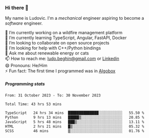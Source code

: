 ### Hi there 👋

My name is Ludovic. I'm a *mechanical* engineer aspiring to become a *software* engineer.

 🔭 I’m currently working on a wildfire management platform<br/>
 🌱 I’m currently learning TypeScript, Angular, FastAPI, Docker<br/>
 👯 I’m looking to collaborate on open source projects<br/>
 🤔 I’m looking for help with C++/Python bindings<br/>
 💬 Ask me about renewable energy or cats<br/>
 📫 How to reach me: ludo.beghin@gmail.com or [Linkedin](https://www.linkedin.com/in/ludovic-beghin/)<br/>
 😄 Pronouns: He/Him<br/>
 ⚡ Fun fact: The first time I programmed was in [Algobox](https://fr.wikipedia.org/wiki/Algobox)<br/>

##### Programming stats
<!--START_SECTION:waka-->

```txt
From: 31 October 2023 - To: 30 November 2023

Total Time: 43 hrs 53 mins

TypeScript   24 hrs 34 mins  ██████████████░░░░░░░░░░░   55.50 %
Python       9 hrs 13 mins   █████▒░░░░░░░░░░░░░░░░░░░   20.85 %
JavaScript   5 hrs 48 mins   ███▒░░░░░░░░░░░░░░░░░░░░░   13.11 %
HTML         2 hrs 21 mins   █▒░░░░░░░░░░░░░░░░░░░░░░░   05.32 %
SCSS         46 mins         ▒░░░░░░░░░░░░░░░░░░░░░░░░   01.76 %
```

<!--END_SECTION:waka-->
